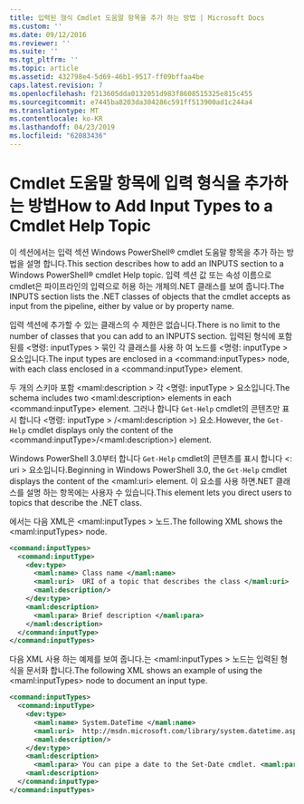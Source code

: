 ```yaml
---
title: 입력된 형식 Cmdlet 도움말 항목을 추가 하는 방법 | Microsoft Docs
ms.custom: ''
ms.date: 09/12/2016
ms.reviewer: ''
ms.suite: ''
ms.tgt_pltfrm: ''
ms.topic: article
ms.assetid: 432798e4-5d69-46b1-9517-ff09bffaa4be
caps.latest.revision: 7
ms.openlocfilehash: f213605dda0132051d983f8608515325e815c455
ms.sourcegitcommit: e7445ba8203da304286c591ff513900ad1c244a4
ms.translationtype: MT
ms.contentlocale: ko-KR
ms.lasthandoff: 04/23/2019
ms.locfileid: "62083436"
---
```

# <a name="how-to-add-input-types-to-a-cmdlet-help-topic"></a><span data-ttu-id="abcde-102">Cmdlet 도움말 항목에 입력 형식을 추가하는 방법</span><span class="sxs-lookup"><span data-stu-id="abcde-102">How to Add Input Types to a Cmdlet Help Topic</span></span>

<span data-ttu-id="abcde-103">이 섹션에서는 입력 섹션 Windows PowerShell® cmdlet 도움말 항목을 추가 하는 방법을 설명 합니다.</span><span class="sxs-lookup"><span data-stu-id="abcde-103">This section describes how to add an INPUTS section to a Windows PowerShell® cmdlet Help topic.</span></span> <span data-ttu-id="abcde-104">입력 섹션 값 또는 속성 이름으로 cmdlet은 파이프라인의 입력으로 허용 하는 개체의.NET 클래스를 보여 줍니다.</span><span class="sxs-lookup"><span data-stu-id="abcde-104">The INPUTS section lists the .NET classes of objects that the cmdlet accepts as input from the pipeline, either by value or by property name.</span></span>

<span data-ttu-id="abcde-105">입력 섹션에 추가할 수 있는 클래스의 수 제한은 없습니다.</span><span class="sxs-lookup"><span data-stu-id="abcde-105">There is no limit to the number of classes that you can add to an INPUTS section.</span></span> <span data-ttu-id="abcde-106">입력된 형식에 포함 된를 \<명령: inputTypes > 묶인 각 클래스를 사용 하 여 노드를 \<명령: inputType > 요소입니다.</span><span class="sxs-lookup"><span data-stu-id="abcde-106">The input types are enclosed in a \<command:inputTypes> node, with each class enclosed in a  \<command:inputType> element.</span></span>

<span data-ttu-id="abcde-107">두 개의 스키마 포함 \<maml:description > 각 \<명령: inputType > 요소입니다.</span><span class="sxs-lookup"><span data-stu-id="abcde-107">The schema includes two \<maml:description> elements in each \<command:inputType> element.</span></span> <span data-ttu-id="abcde-108">그러나 합니다 `Get-Help` cmdlet의 콘텐츠만 표시 합니다 \<명령: inputType > /\<maml:description >) 요소.</span><span class="sxs-lookup"><span data-stu-id="abcde-108">However, the `Get-Help` cmdlet displays only the content of the \<command:inputType>/\<maml:description>) element.</span></span>

<span data-ttu-id="abcde-109">Windows PowerShell 3.0부터 합니다 `Get-Help` cmdlet의 콘텐츠를 표시 합니다 \<: uri > 요소입니다.</span><span class="sxs-lookup"><span data-stu-id="abcde-109">Beginning in Windows PowerShell 3.0, the `Get-Help` cmdlet displays the content of the \<maml:uri> element.</span></span> <span data-ttu-id="abcde-110">이 요소를 사용 하면.NET 클래스를 설명 하는 항목에는 사용자 수 있습니다.</span><span class="sxs-lookup"><span data-stu-id="abcde-110">This element lets you direct users to topics that describe the .NET class.</span></span>

<span data-ttu-id="abcde-111">에서는 다음 XML은 \<maml:inputTypes > 노드.</span><span class="sxs-lookup"><span data-stu-id="abcde-111">The following XML shows the \<maml:inputTypes> node.</span></span>

```xml
<command:inputTypes>
  <command:inputType>
    <dev:type>
      <maml:name> Class name </maml:name>
      <maml:uri>  URI of a topic that describes the class </maml:uri>
      <maml:description/>
    </dev:type>
    <maml:description>
      <maml:para> Brief description </maml:para>
    </maml:description>
  </command:inputType>
</command:inputTypes>
```

<span data-ttu-id="abcde-112">다음 XML 사용 하는 예제를 보여 줍니다.는 \<maml:inputTypes > 노드는 입력된 형식을 문서화 합니다.</span><span class="sxs-lookup"><span data-stu-id="abcde-112">The following XML shows an example of using the \<maml:inputTypes> node to document an input type.</span></span>

```xml
<command:inputTypes>
  <command:inputType>
    <dev:type>
      <maml:name> System.DateTime </maml:name>
      <maml:uri>  http://msdn.microsoft.com/library/system.datetime.aspx </maml:uri>
      <maml:description/>
    </dev:type>
    <maml:description>
      <maml:para> You can pipe a date to the Set-Date cmdlet. <maml:para>
    <maml:description>
  </command:inputType>
</command:inputTypes>
```
